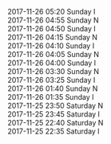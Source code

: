 2017-11-26 05:20 Sunday  I  
2017-11-26 04:55 Sunday  N  
2017-11-26 04:50 Sunday  I  
2017-11-26 04:15 Sunday  N  
2017-11-26 04:10 Sunday  I  
2017-11-26 04:05 Sunday  N  
2017-11-26 04:00 Sunday  I  
2017-11-26 03:30 Sunday  N  
2017-11-26 03:25 Sunday  I  
2017-11-26 01:40 Sunday  N  
2017-11-26 01:35 Sunday  I  
2017-11-25 23:50 Saturday  N  
2017-11-25 23:45 Saturday  I  
2017-11-25 22:40 Saturday  N  
2017-11-25 22:35 Saturday  I  
